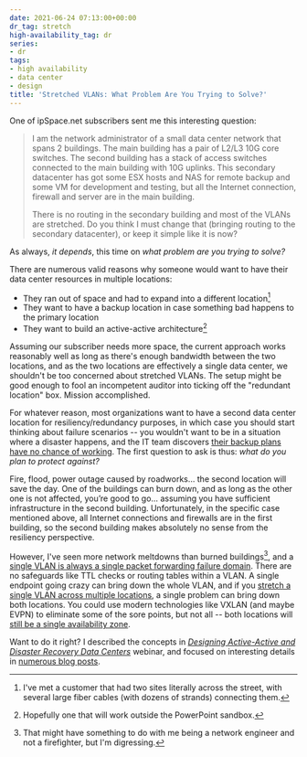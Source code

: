 ```yaml
---
date: 2021-06-24 07:13:00+00:00
dr_tag: stretch
high-availability_tag: dr
series:
- dr
tags:
- high availability
- data center
- design
title: 'Stretched VLANs: What Problem Are You Trying to Solve?'
---
```

One of ipSpace.net subscribers sent me this interesting question:

>  I am the network administrator of a small data center network that spans 2 buildings. The main building has a pair of L2/L3 10G core switches. The second building has a stack of access switches connected to the main building with 10G uplinks. This secondary datacenter has got some ESX hosts and NAS for remote backup and some VM for development and testing, but all the Internet connection, firewall and server are in the main building. 
>
> There is no routing in the secondary building and most of the VLANs are stretched. Do you think I must change that (bringing routing to the secondary datacenter), or keep it simple like it is now?

As always, _it depends_, this time on _what problem are you trying to solve?_
<!--more-->
There are numerous valid reasons why someone would want to have their data center resources in multiple locations:

* They ran out of space and had to expand into a different location[^1]
* They want to have a backup location in case something bad happens to the primary location
* They want to build an active-active architecture[^2]

Assuming our subscriber needs more space, the current approach works reasonably well as long as there's enough bandwidth between the two locations, and as the two locations are effectively a single data center, we shouldn't be too concerned about stretched VLANs. The setup might be good enough to fool an incompetent auditor into ticking off the "redundant location" box. Mission accomplished.

For whatever reason, most organizations want to have a second data center location for resiliency/redundancy purposes, in which case you should start thinking about failure scenarios -- you wouldn't want to be in a situation where a disaster happens, and the IT team discovers [their backup plans have no chance of working](https://blog.ipspace.net/2013/01/long-distance-vmotion-stretched-ha.html). The first question to ask is thus: _what do you plan to protect against?_

Fire, flood, power outage caused by roadworks… the second location will save the day. One of the buildings can burn down, and as long as the other one is not affected, you’re good to go… assuming you have sufficient infrastructure in the second building. Unfortunately, in the specific case mentioned above, all Internet connections and firewalls are in the first building, so the second building makes absolutely no sense from the resiliency perspective.

However, I've seen more network meltdowns than burned buildings[^3], and a [single VLAN is always a single packet forwarding failure domain](https://blog.ipspace.net/2012/05/layer-2-network-is-single-failure.html). There are no safeguards like TTL checks or routing tables within a VLAN. A single endpoint going crazy can bring down the whole VLAN, and if you [stretch a single VLAN across multiple locations](/2020/09/disaster-recovery-vendor-marketing.html), a single problem can bring down both locations. You could use modern technologies like VXLAN (and maybe EVPN) to eliminate some of the sore points, but not all -- both locations will [still be a single availability zone](/2019/12/disaster-recover-and-failure-domains.html).

Want to do it right? I described the concepts in _[Designing Active-Active and Disaster Recovery Data Centers](https://www.ipspace.net/Designing_Active-Active_and_Disaster_Recovery_Data_Centers)_ webinar, and focused on interesting details in [numerous blog posts](/tag/high-availability.html).

[^1]: I've met a customer that had two sites literally across the street, with several large fiber cables (with dozens of strands) connecting them.

[^2]: Hopefully one that will work outside the PowerPoint sandbox.

[^3]: That might have something to do with me being a network engineer and not a firefighter, but I'm digressing.
